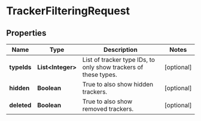 

# TrackerFilteringRequest

## Properties

Name | Type | Description | Notes
------------ | ------------- | ------------- | -------------
**typeIds** | **List&lt;Integer&gt;** | List of tracker type IDs, to only show trackers of these types. |  [optional]
**hidden** | **Boolean** | True to also show hidden trackers. |  [optional]
**deleted** | **Boolean** | True to also show removed trackers. |  [optional]



